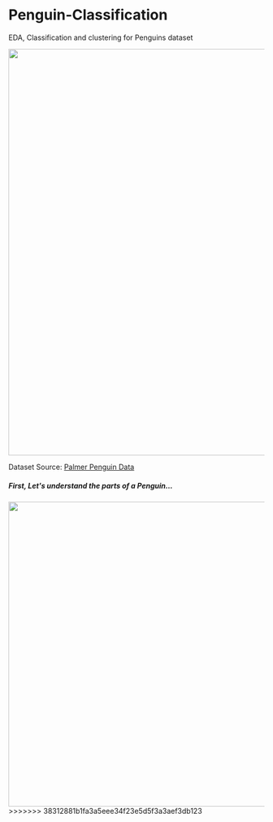 # Penguin-Classification

EDA, Classification and clustering for Penguins dataset

<img src="https://imgur.com/orZWHly.png" width='800px' >

Dataset Source: [Palmer Penguin Data](https://www.kaggle.com/datasets/parulpandey/palmer-archipelago-antarctica-penguin-data)

##### First, Let's understand the parts of a Penguin...

<img src="https://previews.123rf.com/images/aomeditor/aomeditor1903/aomeditor190300021/122254680-illustrator-of-body-parts-of-penguin.jpg" width='600px'>
>>>>>>> 38312881b1fa3a5eee34f23e5d5f3a3aef3db123
